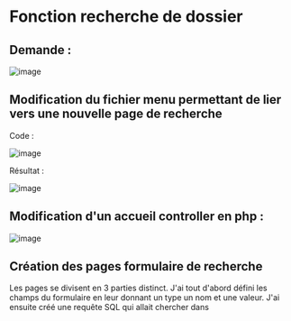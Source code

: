 # Fonction recherche de dossier

## Demande :

![image](https://github.com/MathisCastell/Stage-Fonction-recherche-de-dossiers/assets/148212506/268094a1-7735-4390-816e-299c26c2e9b7)

## Modification du fichier menu permettant de lier vers une nouvelle page de recherche 

Code :

![image](https://github.com/MathisCastell/Stage-Fonction-recherche-de-dossiers/assets/148212506/563a087c-9563-480b-a62b-c2284d0798d1)

Résultat :

![image](https://github.com/MathisCastell/Stage-Fonction-recherche-de-dossiers/assets/148212506/85fdbaaa-2bae-4db7-9632-42dca72988cb)

## Modification d'un accueil controller en php :

![image](https://github.com/MathisCastell/Stage-Fonction-recherche-de-dossiers/assets/148212506/55e57890-a4d3-4313-ade5-5956405ec280)

## Création des pages formulaire de recherche

Les pages se divisent en 3 parties distinct. J'ai tout d'abord défini les champs du formulaire en leur donnant un type un nom et une valeur.
J'ai ensuite créé une requête SQL qui allait chercher dans 


